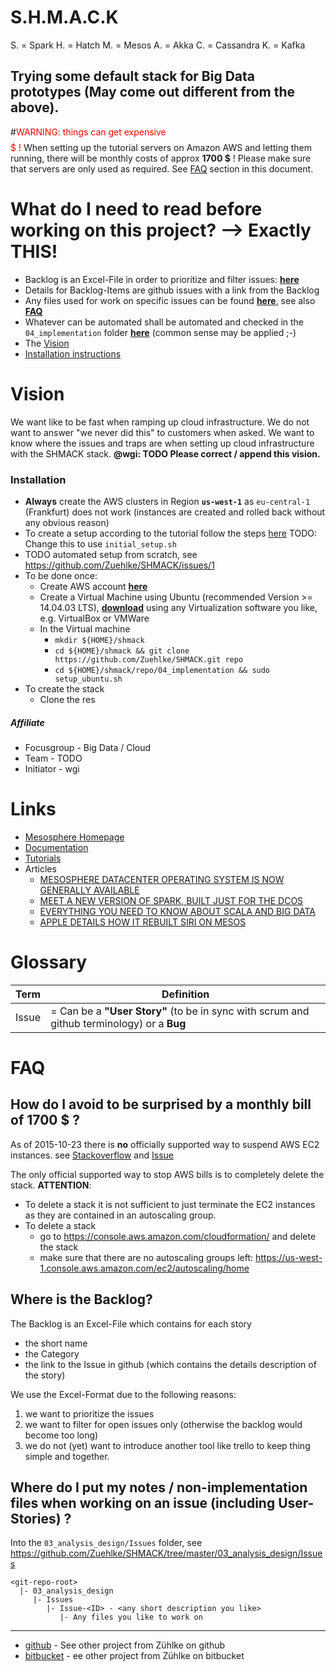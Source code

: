 # S.H.M.A.C.K

S. = Spark
H. = Hatch
M. = Mesos
A. = Akka
C. = Cassandra
K. = Kafka

## Trying some default stack for Big Data prototypes (May come out different from the above).

#<font color="red">WARNING: things can get expensive $$$$$ !</font>
When setting up the tutorial servers on Amazon AWS and letting them running, there will be monthly costs of approx **1700 $** !
Please make sure that servers are only used as required. See [FAQ](#avoidBill) section in this document.

# What do I need to read before working on this project? --> Exactly THIS! #
* Backlog is an Excel-File in order to prioritize and filter issues: **[here](#backlog)**
* Details for Backlog-Items are github issues with a link from the Backlog
* Any files used for work on specific issues can be found **[here](https://github.com/Zuehlke/SHMACK/tree/master/03_analysis_design/Issues)**, see also **[FAQ](#nonImplFiles)**
* Whatever can be automated shall be automated and checked in the `04_implementation` folder **[here](https://github.com/Zuehlke/SHMACK/tree/master/04_implementation)** (common sense may be applied ;-)
* The [Vision](#vision)
* [Installation instructions](#installation)

# Vision #
We want like to be fast when ramping up cloud infrastructure.
We do not want to answer "we never did this" to customers when asked.
We want to know where the issues and traps are when setting up cloud infrastructure with the SHMACK stack.
**@wgi: TODO Please correct / append this vision.**

### Installation
* **Always** create the AWS clusters in Region **`us-west-1`** as `eu-central-1` (Frankfurt) does not work (instances are created and rolled back without any obvious reason)
* To create a setup according to the tutorial follow the steps [here](https://mesosphere.com/amazon/setup/) TODO: Change this to use `initial_setup.sh`
* TODO automated setup from scratch, see https://github.com/Zuehlke/SHMACK/issues/1
* To be done once:
  * Create AWS account **[here](https://aws.amazon.com/de/)**
  * Create a Virtual Machine using Ubuntu (recommended Version >= 14.04.03 LTS), **[download](http://www.ubuntu.com/download/desktop)** using any Virtualization software you like, e.g. VirtualBox or VMWare
  * In the Virtual machine
    * `mkdir ${HOME}/shmack`
    * `cd ${HOME}/shmack && git clone https://github.com/Zuehlke/SHMACK.git repo`
    * `cd ${HOME}/shmack/repo/04_implementation && sudo setup_ubuntu.sh`
* To create the stack
  * Clone the res


##### Affiliate
* Focusgroup - Big Data / Cloud
* Team - TODO
* Initiator - wgi

# Links #
* [Mesosphere Homepage](https://mesosphere.com/)
* [Documentation](http://docs.mesosphere.com/)
* [Tutorials](https://docs.mesosphere.com/tutorials/)
* Articles
  * [MESOSPHERE DATACENTER OPERATING SYSTEM IS NOW GENERALLY AVAILABLE](https://mesosphere.com/blog/2015/06/09/the-mesosphere-datacenter-operating-system-is-now-generally-available/)
  * [MEET A NEW VERSION OF SPARK, BUILT JUST FOR THE DCOS](https://mesosphere.com/blog/2015/06/15/meet-a-new-version-of-spark-built-just-for-the-dcos/)
  * [EVERYTHING YOU NEED TO KNOW ABOUT SCALA AND BIG DATA](https://mesosphere.com/blog/2015/07/24/learn-everything-you-need-to-know-about-scala-and-big-data-in-oakland/)
  * [APPLE DETAILS HOW IT REBUILT SIRI ON MESOS](https://mesosphere.com/blog/2015/04/23/apple-details-j-a-r-v-i-s-the-mesos-framework-that-runs-siri/)


# Glossary
| Term | Definition |
|--------|--------|
| Issue  | = Can be a **"User Story"** (to be in sync with scrum and github terminology) or a **Bug**|



# FAQ
## How do I avoid to be surprised by a monthly bill of **1700 $** ?<a name="avoidBill"></a>
As of 2015-10-23 there is **no** officially supported way to suspend AWS EC2 instances.
see [Stackoverflow](http://stackoverflow.com/questions/31848810/mesososphere-dcos-cluster-on-aws-ec2-instances-are-terminated-and-again-restart) and [Issue](https://github.com/Zuehlke/SHMACK/issues/2)

The only official supported way to stop AWS bills is to completely delete the stack.
**ATTENTION**: 
* To delete a stack it is not sufficient to just terminate the EC2 instances as they are contained in an autoscaling group.
* To delete a stack 
  * go to https://console.aws.amazon.com/cloudformation/ and delete the stack
  * make sure that there are no autoscaling groups left: https://us-west-1.console.aws.amazon.com/ec2/autoscaling/home

## Where is the Backlog?<a name="backlog"></a>
The Backlog is an Excel-File which contains for each story
- the short name 
- the Category 
- the link to the Issue in github (which contains the details description of the story)

We use the Excel-Format due to the following reasons: 
1. we want to prioritize the issues
2. we want to filter for open issues only (otherwise the backlog would become too long)
3. we do not (yet) want to introduce another tool like trello to keep thing simple and together.

## Where do I put my notes / non-implementation files when working on an issue (including User-Stories) ?<a name="nonImplFiles"></a>
Into the `03_analysis_design/Issues` folder, see https://github.com/Zuehlke/SHMACK/tree/master/03_analysis_design/Issues
````
<git-repo-root>
  |- 03_analysis_design
     |- Issues
        |- Issue-<ID> - <any short description you like>
           |- Any files you like to work on
````

___
* [github] - See other project from Zühlke on github
* [bitbucket] - ee other project from Zühlke on bitbucket

[github]:https://github.com/zuehlke-ch
[bitbucket]:https://bitbucket.org/zuehlke/

